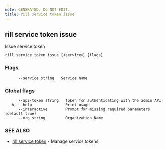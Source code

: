 ```yaml
---
note: GENERATED. DO NOT EDIT.
title: rill service token issue
---
```

## rill service token issue

Issue service token

```
rill service token issue [<service>] [flags]
```

### Flags

```
      --service string   Service Name
```

### Global flags

```
      --api-token string   Token for authenticating with the admin API
  -h, --help               Print usage
      --interactive        Prompt for missing required parameters (default true)
      --org string         Organization Name
```

### SEE ALSO

* [rill service token](token.md)	 - Manage service tokens

